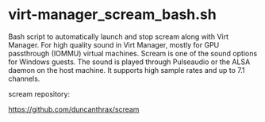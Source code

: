 # virt-manager_scream_bash.sh
Bash script to automatically launch and stop scream along with Virt Manager. For high quality sound in Virt Manager, mostly for GPU passthrough (IOMMU) virtual machines. Scream is one of the sound options for Windows guests. The sound is played through Pulseaudio or the ALSA daemon on the host machine. It supports high sample rates and up to 7.1 channels.


scream repository:

https://github.com/duncanthrax/scream
